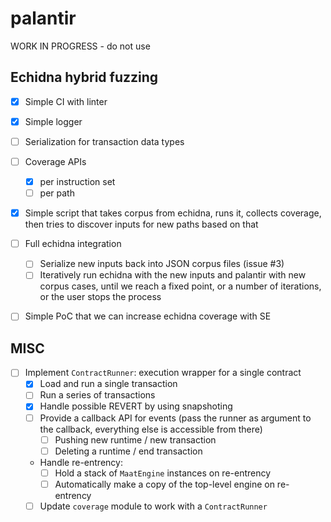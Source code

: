 # palantir
WORK IN PROGRESS - do not use

## Echidna hybrid fuzzing

- [x] Simple CI with linter
- [x] Simple logger
- [ ] Serialization for transaction data types
- [ ] Coverage APIs
  - [x] per instruction set
  - [ ] per path

- [x] Simple script that takes corpus from echidna, runs it, collects coverage, then tries to discover inputs for new paths based on that

- [ ] Full echidna integration
  - [ ] Serialize new inputs back into JSON corpus files (issue #3)
  - [ ] Iteratively run echidna with the new inputs and palantir with new corpus cases, until we reach a fixed point, or a number of iterations, or the user stops the process
 
- [ ] Simple PoC that we can increase echidna coverage with SE
  
## MISC

- [ ] Implement `ContractRunner`: execution wrapper for a single contract
  - [x] Load and run a single transaction
  - [ ] Run a series of transactions
  - [x] Handle possible REVERT by using snapshoting 
  - [ ] Provide a callback API for events (pass the runner as argument to the callback, everything else is accessible from there)
    - [ ] Pushing new runtime / new transaction
    - [ ] Deleting a runtime / end transaction
  - Handle re-entrency:
    - [ ] Hold a stack of `MaatEngine` instances on re-entrency
    - [ ] Automatically make a copy of the top-level engine on re-entrency
  - [ ] Update `coverage` module to work with a `ContractRunner`
